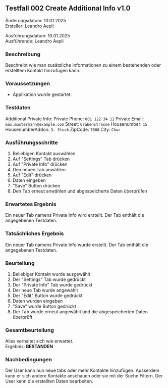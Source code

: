 ## Testfall 002 Create Additional Info v1.0

Änderungsdatum: 10.01.2025 <br>
Ersteller: Leandro Aepli <br>

Ausführungsdatum: 10.01.2025 <br>
Ausführende: Leandro Aepli <br>

### Beschreibung
Beschreibt wie man zusätzliche Informationen zu einem bestehenden oder erstelltem Kontakt hinzufügen kann.

### Voraussetzungen
* Applikation wurde gestartet.

### Testdaten
Additional Private Info:
Private Phone: `081 122 34 12`
Private Email: `max.mustermann@example.com`
Street: `Grabenstrasse`
Housenumber: `15`
HousenumberAddon: `3. Stock`
ZipCode: `7000`
City: `Chur`

### Ausführungsschritte
1. Beliebigen Kontakt auswählen
2. Auf "Settings" Tab drücken
3. Auf "Private Info" drücken
4. Den neuen Tab anwählen
5. Auf "Edit" drücken
6. Daten eingeben
7. "Save" Button drücken
8. Den Tab erneut anwählen und abgespeicherte Daten überprüfen

### Erwartetes Ergebnis
Ein neuer Tab namens Private Info wird erstellt.
Der Tab enthält die angegebenen Testdaten.

### Tatsächliches Ergebnis
Ein neuer Tab namens Private Info wurde erstellt.
Der Tab enthält die angegebenen Testdaten.

### Beurteilung
1. Beliebiger Kontakt wurde ausgewählt
2. Der "Settings" Tab wurde gedrückt
3. Der "Private Info" Tab wurde gedrückt
4. Der neue Tab wurde angewählt
5. Der "Edit" Button wurde gedrückt
6. Daten wurden eingeben
7. "Save" wurde Button gedrückt
8. Der Tab wurde erneut angewählt und die abgespeicherten Daten überprüft

### Gesamtbeurteilung
Alles verhaltet sich wie erwartet. <br>
Ergebnis: **BESTANDEN**

### Nachbedingungen
Der User kann nun neue tabs oder mehr Kontakte hinzufügen.
Ausserdem kann er sich andere Kontakte anschauen oder sie mit der Suche Filtern.
Der User kann die erstellten Daten bearbeiten.